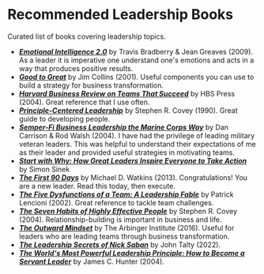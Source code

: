 # Recommended Leadership Books
Curated list of books covering leadership topics.

- [***Emotional Intelligence 2.0***](https://www.amazon.com/Emotional-Intelligence-2-0-Travis-Bradberry/dp/0974320625/ref=asc_df_0974320625&mcid=5938232a75713552a8405ce08df26427?tag=bingshoppinga-20&linkCode=df0&hvadid=80126965543717&hvnetw=o&hvqmt=e&hvbmt=be&hvdev=c&hvlocint=&hvlocphy=&hvtargid=pla-4583726541546521&psc=1) by Travis Bradberry & Jean Greaves (2009). As a leader it is imperative one understand one's emotions and acts in a way that produces positive results.
- [***Good to Great***](https://www.amazon.com/Good-Great-Some-Companies-Others/dp/0066620996/ref=sr_1_1?crid=2LO3M22PGE2JW&keywords=Good+to+Great&qid=1702761471&s=books&sprefix=good+to+great%2Cstripbooks%2C102&sr=1-1) by Jim Collins (2001). Useful components you can use to build a strategy for business transformation.
- [***Harvard Business Review on Teams That Succeed***](https://www.amazon.com/Harvard-Business-Review-Succeed-Paperback/dp/159139502X/ref=sr_1_1?crid=3LLOXCXAPYGUG&keywords=Harvard+Business+Review+on+Teams+That+Succeed&qid=1702761399&s=books&sprefix=harvard+business+review+on+teams+that+succeed+%2Cstripbooks%2C99&sr=1-1) by HBS Press (2004).  Great reference that I use often.
- [***Principle-Centered Leadership***](https://www.amazon.com/Principle-Centered-Leadership-Stephen-R-Covey/dp/0671792806/ref=sr_1_1?crid=2BE3RGZ903DYU&keywords=Principle-Centered+Leadership&qid=1702761310&s=books&sprefix=principle-centered+leadership%2Cstripbooks%2C103&sr=1-1) by Stephen R. Covey (1990). Great guide to developing people.
- [***Semper-Fi Business Leadership the Marine Corps Way***](https://www.amazon.com/Semper-Fi-Business-Leadership-Marine/dp/0814472729/ref=sr_1_1?crid=CBC8OPBCO6M5&keywords=Semper-Fi+Business+Leadership+the+Marine+Corps+Way&qid=1702761247&s=books&sprefix=semper-fi+business+leadership+the+marine+corps+way%2Cstripbooks%2C98&sr=1-1) by Dan Carrison & Rod Walsh (2004). I have had the privilege of leading military veteran leaders.  This was helpful to understand their expectations of me as their leader and provided useful strategies in motivating teams.
- ***[Start with Why: How Great Leaders Inspire Everyone to Take Action](https://www.amazon.com/Start-with-Why-Simon-Sinek-audiobook/dp/B074VF6ZLM/ref=sr_1_4?hvadid=241648811656&hvdev=c&hvlocphy=9022412&hvnetw=g&hvqmt=e&hvrand=17621441678509876751&hvtargid=kwd-329048493326&hydadcr=21906_10171159&keywords=top+rated+leadership+books&qid=1702755186&sr=8-4)*** by Simon Sinek
- [***The First 90 Days***](https://www.amazon.com/First-90-Days-Strategies-Expanded/dp/1422188612/ref=m_crc_dp_lf_d_t1_d_sccl_3_1/146-2723870-2164469?pd_rd_w=RlnkM&content-id=amzn1.sym.76a0b561-a7b4-41dc-9467-a85a2fa27c1c&pf_rd_p=76a0b561-a7b4-41dc-9467-a85a2fa27c1c&pf_rd_r=3Y1Q0JPHS1B6EBQQR1Z2&pd_rd_wg=h4ChZ&pd_rd_r=8ae9587d-4812-4456-9554-8f3d2279e40d&pd_rd_i=1422188612&psc=1) by Michael D. Watkins (2013). Congratulations!  You are a new leader.  Read this today, then execute.
- [***The Five Dysfunctions of a Team: A Leadership Fable***](https://www.amazon.com/Five-Dysfunctions-Team-Leadership-Fable/dp/0787960756/ref=sr_1_1?crid=1FJX4NYYSR993&keywords=The+Five+Dysfunctions+of+a+Team&qid=1702754534&s=books&sprefix=the+five+dysfunctions+of+a+team%2Cstripbooks%2C93&sr=1-1) by Patrick Lencioni (2002). Great reference to tackle team challenges.
- [***The Seven Habits of Highly Effective People***](https://www.amazon.com/Habits-Highly-Effective-People-Powerful/dp/0743269519/ref=sr_1_9?crid=2UCAPOB2KVA5F&keywords=seven+habits+of+highly+effective+people&qid=1702754143&sprefix=seven+ha%2Caps%2C135&sr=8-9) by Stephen R. Covey (2004). Relationship-building is important in business and life.
- [***The Outward Mindset***](https://www.amazon.com/Outward-Mindset-Arbinger-Institute/dp/1523087307/ref=sr_1_1?crid=100W6OH5MTVDQ&keywords=The+Outward+Mindset&qid=1702753866&sprefix=the+outward+mindset%2Caps%2C148&sr=8-1) by The Arbinger Institute (2016). Useful for leaders who are leading teams through business transformation.
- [***The Leadership Secrets of Nick Saban***](https://www.amazon.com/Leadership-Secrets-Nick-Saban-Alabamas/dp/1637740832/ref=sr_1_1?crid=10Z3TRA68B63J&keywords=The+Leadership+Secrets+of+Nick+Saban&qid=1702753824&sprefix=the+leadership+secrets+of+nick+saban%2Caps%2C120&sr=8-1) by John Talty (2022).
- [***The World's Most Powerful Leadership Principle: How to Become a Servant Leader***](https://www.amazon.com/Worlds-Most-Powerful-Leadership-Principle/dp/1578569753/ref=sr_1_17?crid=296Y4E3F7NY8F&keywords=the+servant+leader&qid=1702752030&sprefix=the+servant+leader%2Caps%2C111&sr=8-17) by James C. Hunter (2004). 
